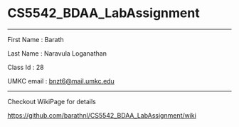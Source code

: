 # CS5542_BDAA_LabAssignment

----------------------------------
First Name : Barath

Last Name  : Naravula Loganathan

Class Id   : 28

UMKC email : bnzt6@mail.umkc.edu

----------------------------------

Checkout WikiPage for details

https://github.com/barathnl/CS5542_BDAA_LabAssignment/wiki
